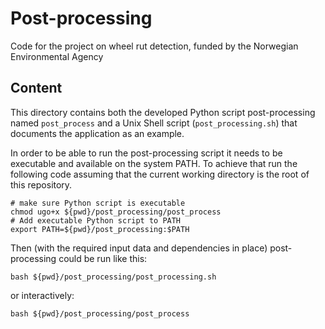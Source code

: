 # Post-processing

Code for the project on wheel rut detection, funded by the Norwegian Environmental Agency

## Content
This directory contains both the developed Python script post-processing named `post_process`
and a Unix Shell script (`post_processing.sh`) that documents the application as an example.

In order to be able to run the post-processing script it needs to be executable and
available on the system PATH. To achieve that run the following code assuming that
the current working directory is the root of this repository.

    # make sure Python script is executable
    chmod ugo+x ${pwd}/post_processing/post_process
    # Add executable Python script to PATH
    export PATH=${pwd}/post_processing:$PATH

    
Then (with the required input data and dependencies in place) post-processing could be run like this:

    bash ${pwd}/post_processing/post_processing.sh

or interactively:

    bash ${pwd}/post_processing/post_process

